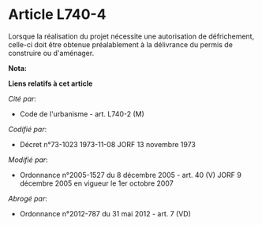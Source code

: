 # Article L740-4

Lorsque la réalisation du projet nécessite une autorisation de défrichement, celle-ci doit être obtenue préalablement à la
délivrance du permis de construire ou d'aménager.

**Nota:**



**Liens relatifs à cet article**

_Cité par_:

  - Code de l'urbanisme - art. L740-2 (M)

_Codifié par_:

  - Décret n°73-1023 1973-11-08 JORF 13 novembre 1973

_Modifié par_:

  - Ordonnance n°2005-1527 du 8 décembre 2005 - art. 40 (V) JORF 9 décembre 2005 en vigueur le 1er octobre 2007

_Abrogé par_:

  - Ordonnance n°2012-787 du 31 mai 2012 - art. 7 (VD)
